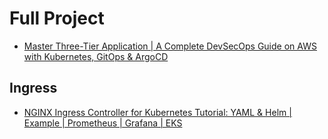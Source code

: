 # Full Project

* [Master Three-Tier Application | A Complete DevSecOps Guide on AWS with Kubernetes, GitOps & ArgoCD](https://www.youtube.com/watch?v=EVG51U3VcYs)

## Ingress

* [NGINX Ingress Controller for Kubernetes Tutorial: YAML & Helm | Example | Prometheus | Grafana | EKS](https://www.youtube.com/watch?v=9sLHoEyRq8w)

